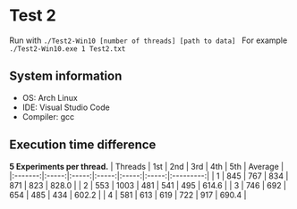 # Test 2

Run with `./Test2-Win10 [number of threads] [path to data] `
For example `./Test2-Win10.exe 1 Test2.txt`

## System information
- OS: Arch Linux<br> 
- IDE: Visual Studio Code<br> 
- Compiler: gcc

## Execution time difference

**5 Experiments per thread.**
| Threads |  1st  |  2nd  |  3rd  |  4th  |  5th  |  Average  |
|:-------:|:-----:|:-----:|:-----:|:-----:|:-----:|:---------:|
|    1    |  845  |  767  |  834  |  871  |  823  |   828.0   |
|    2    |  553  | 1003  |  481  |  541  |  495  |   614.6   |
|    3    |  746  |  692  |  654  |  485  |  434  |   602.2   |
|    4    |  581  |  613  |  619  |  722  |  917  |   690.4   |
